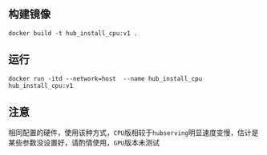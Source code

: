 ##  构建镜像
`docker build -t hub_install_cpu:v1 .`

##  运行
`docker run -itd --network=host  --name hub_install_cpu hub_install_cpu:v1 `

## 注意
相同配置的硬件，使用该种方式，`CPU`版相较于`hubserving`明显速度变慢，估计是某些参数没设置好，请酌情使用，`GPU`版本未测试